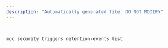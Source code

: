 ```yaml
---
description: "Automatically generated file. DO NOT MODIFY"
---
```


```bash


mgc security triggers retention-events list

```